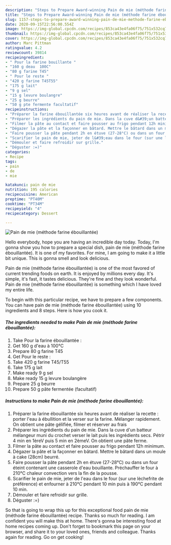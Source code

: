 ```yaml
---
description: "Steps to Prepare Award-winning Pain de mie (méthode farine ébouillantée)"
title: "Steps to Prepare Award-winning Pain de mie (méthode farine ébouillantée)"
slug: 1157-steps-to-prepare-award-winning-pain-de-mie-methode-farine-ebouillantee
date: 2020-09-15T22:56:00.554Z
image: https://img-global.cpcdn.com/recipes/853ca43e4fa06f75/751x532cq70/pain-de-mie-methode-farine-ebouillantee-photo-principale-de-la-recette.jpg
thumbnail: https://img-global.cpcdn.com/recipes/853ca43e4fa06f75/751x532cq70/pain-de-mie-methode-farine-ebouillantee-photo-principale-de-la-recette.jpg
cover: https://img-global.cpcdn.com/recipes/853ca43e4fa06f75/751x532cq70/pain-de-mie-methode-farine-ebouillantee-photo-principale-de-la-recette.jpg
author: Marc Pittman
ratingvalue: 4.2
reviewcount: 39814
recipeingredient:
- " Pour la farine bouillante "
- "160 g deau  100C"
- "80 g farine T45"
- " Pour le reste "
- "420 g farine T45T55"
- "175 g lait"
- "9 g sel"
- "15 g levure boulangre"
- "25 g beurre"
- "50 g pte fermente facultatif"
recipeinstructions:
- "Préparer la farine ébouillantée six heures avant de réaliser la recette : porter l&#39;eau à ébullition et la verser sur la farine. Mélanger rapidement. On obtient une pâte gélifiée, filmer et réserver au frais"
- "Préparer les ingrédients du pain de mie. Dans la cuve d&#39;un batteur mélangeur muni du crochet verser le lait puis les ingrédients secs. Pétrir 4 min en 1èreV puis 5 min en 2èmeV. On obtient une pâte ferme."
- "Filmer la pâte au contact et faire pousser au frigo pendant 12h minimum."
- "Dégazer la pâte et la façonner en bâtard. Mettre le bâtard dans un moule à cake (28cm) beurré."
- "Faire pousser la pâte pendant 2h en étuve (27-28°C) ou dans un four éteint contenant une casserole d&#39;eau bouillante. Préchauffer le four à 210°C chaleur convection vers la fin de la pousse."
- "Scarifier le pain de mie, jeter de l&#39;eau dans le four (sur une lèchefrite de préférence) et enfourner à 210°C pendant 10 min puis à 190°C pendant 10 min."
- "Démouler et faire refroidir sur grille."
- "Déguster :=)"
categories:
- Recipe
tags:
- pain
- de
- mie

katakunci: pain de mie 
nutrition: 195 calories
recipecuisine: American
preptime: "PT40M"
cooktime: "PT34M"
recipeyield: "4"
recipecategory: Dessert

---
```



![Pain de mie (méthode farine ébouillantée)](https://img-global.cpcdn.com/recipes/853ca43e4fa06f75/751x532cq70/pain-de-mie-methode-farine-ebouillantee-photo-principale-de-la-recette.jpg)

Hello everybody, hope you are having an incredible day today. Today, I'm gonna show you how to prepare a special dish, pain de mie (méthode farine ébouillantée). It is one of my favorites. For mine, I am going to make it a little bit unique. This is gonna smell and look delicious.



Pain de mie (méthode farine ébouillantée) is one of the most favored of current trending foods on earth. It is enjoyed by millions every day. It's simple, it's fast, it tastes delicious. They're fine and they look wonderful. Pain de mie (méthode farine ébouillantée) is something which I have loved my entire life.


To begin with this particular recipe, we have to prepare a few components. You can have pain de mie (méthode farine ébouillantée) using 10 ingredients and 8 steps. Here is how you cook it.

<!--inarticleads1-->

##### The ingredients needed to make Pain de mie (méthode farine ébouillantée):

1. Take  Pour la farine ébouillantée :
1. Get 160 g d&#39;eau à 100°C
1. Prepare 80 g farine T45
1. Get  Pour le reste :
1. Take 420 g farine T45/T55
1. Take 175 g lait
1. Make ready 9 g sel
1. Make ready 15 g levure boulangère
1. Prepare 25 g beurre
1. Prepare 50 g pâte fermentée (facultatif)




<!--inarticleads2-->

##### Instructions to make Pain de mie (méthode farine ébouillantée):

1. Préparer la farine ébouillantée six heures avant de réaliser la recette : porter l&#39;eau à ébullition et la verser sur la farine. Mélanger rapidement. On obtient une pâte gélifiée, filmer et réserver au frais
1. Préparer les ingrédients du pain de mie. Dans la cuve d&#39;un batteur mélangeur muni du crochet verser le lait puis les ingrédients secs. Pétrir 4 min en 1èreV puis 5 min en 2èmeV. On obtient une pâte ferme.
1. Filmer la pâte au contact et faire pousser au frigo pendant 12h minimum.
1. Dégazer la pâte et la façonner en bâtard. Mettre le bâtard dans un moule à cake (28cm) beurré.
1. Faire pousser la pâte pendant 2h en étuve (27-28°C) ou dans un four éteint contenant une casserole d&#39;eau bouillante. Préchauffer le four à 210°C chaleur convection vers la fin de la pousse.
1. Scarifier le pain de mie, jeter de l&#39;eau dans le four (sur une lèchefrite de préférence) et enfourner à 210°C pendant 10 min puis à 190°C pendant 10 min.
1. Démouler et faire refroidir sur grille.
1. Déguster :=)




So that is going to wrap this up for this exceptional food pain de mie (méthode farine ébouillantée) recipe. Thanks so much for reading. I am confident you will make this at home. There's gonna be interesting food at home recipes coming up. Don't forget to bookmark this page on your browser, and share it to your loved ones, friends and colleague. Thanks again for reading. Go on get cooking!
